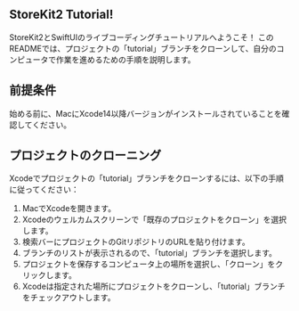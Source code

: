 ## StoreKit2 Tutorial!

StoreKit2とSwiftUIのライブコーディングチュートリアルへようこそ！
このREADMEでは、プロジェクトの「tutorial」ブランチをクローンして、自分のコンピュータで作業を進めるための手順を説明します。

## 前提条件

始める前に、MacにXcode14以降バージョンがインストールされていることを確認してください。

## プロジェクトのクローニング

Xcodeでプロジェクトの「tutorial」ブランチをクローンするには、以下の手順に従ってください：

1. MacでXcodeを開きます。
2. Xcodeのウェルカムスクリーンで「既存のプロジェクトをクローン」を選択します。
3. 検索バーにプロジェクトのGitリポジトリのURLを貼り付けます。
4. ブランチのリストが表示されるので、「tutorial」ブランチを選択します。
5. プロジェクトを保存するコンピュータ上の場所を選択し、「クローン」をクリックします。
6. Xcodeは指定された場所にプロジェクトをクローンし、「tutorial」ブランチをチェックアウトします。
